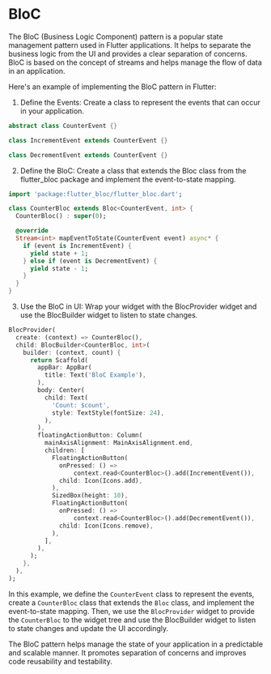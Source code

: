 # BloC

The BloC (Business Logic Component) pattern is a popular state management pattern used in Flutter applications. It helps to separate the business logic from the UI and provides a clear separation of concerns. BloC is based on the concept of streams and helps manage the flow of data in an application.

Here's an example of implementing the BloC pattern in Flutter:

1. Define the Events: Create a class to represent the events that can occur in your application.
```dart
abstract class CounterEvent {}

class IncrementEvent extends CounterEvent {}

class DecrementEvent extends CounterEvent {}
```
2. Define the BloC: Create a class that extends the Bloc class from the flutter_bloc package and implement the event-to-state mapping.
```dart
import 'package:flutter_bloc/flutter_bloc.dart';

class CounterBloc extends Bloc<CounterEvent, int> {
  CounterBloc() : super(0);

  @override
  Stream<int> mapEventToState(CounterEvent event) async* {
    if (event is IncrementEvent) {
      yield state + 1;
    } else if (event is DecrementEvent) {
      yield state - 1;
    }
  }
}
```
3. Use the BloC in UI: Wrap your widget with the BlocProvider widget and use the BlocBuilder widget to listen to state changes.
```dart
BlocProvider(
  create: (context) => CounterBloc(),
  child: BlocBuilder<CounterBloc, int>(
    builder: (context, count) {
      return Scaffold(
        appBar: AppBar(
          title: Text('BloC Example'),
        ),
        body: Center(
          child: Text(
            'Count: $count',
            style: TextStyle(fontSize: 24),
          ),
        ),
        floatingActionButton: Column(
          mainAxisAlignment: MainAxisAlignment.end,
          children: [
            FloatingActionButton(
              onPressed: () =>
                  context.read<CounterBloc>().add(IncrementEvent()),
              child: Icon(Icons.add),
            ),
            SizedBox(height: 10),
            FloatingActionButton(
              onPressed: () =>
                  context.read<CounterBloc>().add(DecrementEvent()),
              child: Icon(Icons.remove),
            ),
          ],
        ),
      );
    },
  ),
);
```
In this example, we define the `CounterEvent` class to represent the events, create a `CounterBloc` class that extends the `Bloc` class, and implement the event-to-state mapping. Then, we use the `BlocProvider` widget to provide the `CounterBloc` to the widget tree and use the BlocBuilder widget to listen to state changes and update the UI accordingly.

The BloC pattern helps manage the state of your application in a predictable and scalable manner. It promotes separation of concerns and improves code reusability and testability.